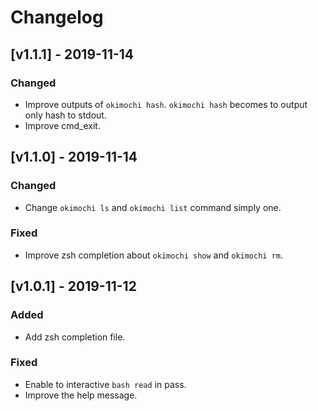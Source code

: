 # Changelog

## [v1.1.1] - 2019-11-14
### Changed
- Improve outputs of `okimochi hash`.
  `okimochi hash` becomes to output only hash to stdout.
- Improve cmd_exit.


## [v1.1.0] - 2019-11-14
### Changed
- Change `okimochi ls` and `okimochi list` command simply one.

### Fixed
- Improve zsh completion about `okimochi show` and `okimochi rm`.

## [v1.0.1] - 2019-11-12
### Added
- Add zsh completion file.

### Fixed
- Enable to interactive `bash read` in pass.
- Improve the help message.
